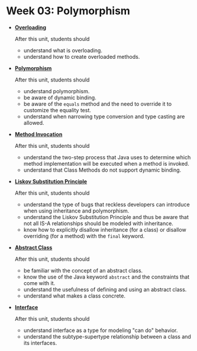 # Week 03: Polymorphism

<div class="grid cards" markdown>

- [**Overloading**](../13-overloading.md)

    After this unit, students should

    - understand what is overloading.
    - understand how to create overloaded methods.

- [**Polymorphism**](../14-polymorphism.md)

    After this unit, students should

    - understand polymorphism.
    - be aware of dynamic binding.
    - be aware of the `equals` method and the need to override it to customize the equality test.
    - understand when narrowing type conversion and type casting are allowed.

- [**Method Invocation**](../15-dynamic-binding.md)

    After this unit, students should

    - understand the two-step process that Java uses to determine which method implementation will be executed when a method is invoked.
    - understand that Class Methods do not support dynamic binding.

- [**Liskov Substitution Principle**](../16-lsp.md)

    After this unit, students should

    - understand the type of bugs that reckless developers can introduce when using inheritance and polymorphism.
    - understand the Liskov Substitution Principle and thus be aware that not all IS-A relationships should be modeled with inheritance.
    - know how to explicitly disallow inheritance (for a class) or disallow overriding (for a method) with the `final` keyword.

- [**Abstract Class**](../17-abstract.md)

    After this unit, students should

    - be familiar with the concept of an abstract class.
    - know the use of the Java keyword `abstract` and the constraints that come with it.
    - understand the usefulness of defining and using an abstract class.
    - understand what makes a class concrete.

- [**Interface**](../18-interface.md)

    After this unit, students should

    - understand interface as a type for modeling "can do" behavior.
    - understand the subtype-supertype relationship between a class and its interfaces.

</div>